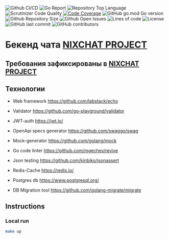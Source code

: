 ![Github CI/CD](https://img.shields.io/github/workflow/status/asavt7/nixchat_backend/Go)
![Go Report](https://goreportcard.com/badge/github.com/asavt7/nixchat_backend)
![Repository Top Language](https://img.shields.io/github/languages/top/asavt7/nixchat_backend)
![Scrutinizer Code Quality](https://scrutinizer-ci.com/g/asavt7/nixchat_backend/badges/quality-score.png?b=main)
[![Code Coverage](https://scrutinizer-ci.com/g/asavt7/nixchat_backend/badges/coverage.png?b=main)](https://scrutinizer-ci.com/g/asavt7/nixchat_backend/?branch=main)
![GitHub go.mod Go version](https://img.shields.io/github/go-mod/go-version/asavt7/nixchat_backend)
![Github Repository Size](https://img.shields.io/github/repo-size/asavt7/nixchat_backend)
![Github Open Issues](https://img.shields.io/github/issues/asavt7/nixchat_backend)
![Lines of code](https://img.shields.io/tokei/lines/github/asavt7/nixchat_backend)
![License](https://img.shields.io/badge/license-MIT-green)
![GitHub last commit](https://img.shields.io/github/last-commit/asavt7/nixchat_backend)
![GitHub contributors](https://img.shields.io/github/contributors/asavt7/nixchat_backend)


# Бекенд чата [NIXCHAT PROJECT](https://github.com/users/asavt7/projects/2)

## Требования зафиксированы в [NIXCHAT PROJECT](https://github.com/users/asavt7/projects/2)

## Технологии

- Web framework https://github.com/labstack/echo
- Validator https://github.com/go-playground/validator
- JWT-auth https://jwt.io/
- OpenApi specs generator https://github.com/swaggo/swag
- Mock-generator https://github.com/golang/mock
- Go code linter https://github.com/mgechev/revive
- Json testing https://github.com/kinbiko/jsonassert


- Redis-Cache https://redis.io/


- Postgres db https://www.postgresql.org/
- DB Migration tool https://github.com/golang-migrate/migrate


## Instructions
### Local run

```bash
make up
```

